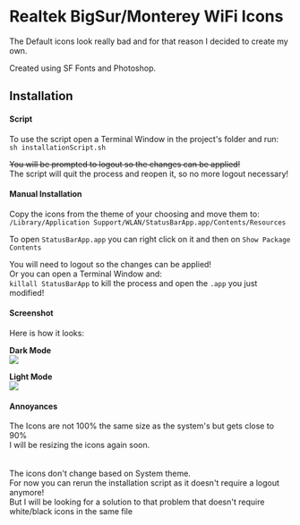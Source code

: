 # Realtek BigSur/Monterey WiFi Icons

The Default icons look really bad and for that reason I decided to create my own.

Created using SF Fonts and Photoshop.


## Installation ##

#### Script ####
To use the script open a Terminal Window in the project's folder and run:\
`sh installationScript.sh`

~~You will be prompted to logout so the changes can be applied!~~\
The script will quit the process and reopen it, so no more logout necessary!

#### Manual Installation ####

Copy the icons from the theme of your choosing and move them to:\
`/Library/Application Support/WLAN/StatusBarApp.app/Contents/Resources`

To open `StatusBarApp.app` you can right click on it and then on `Show Package Contents`

You will need to logout so the changes can be applied!\
Or you can open a Terminal Window and:\
`killall StatusBarApp` to kill the process and open the `.app` you just modified!

#### Screenshot ####

Here is how it looks:

**Dark Mode**\
![](https://i.imgur.com/ZP0fcEC.png)

**Light Mode**\
![](https://i.imgur.com/dsQOJq3.png)

#### Annoyances ####

The Icons are not 100% the same size as the system's but gets close to 90%\
I will be resizing the icons again soon.\
\
\
The icons don't change based on System theme.\
For now you can rerun the installation script as it doesn't require a logout anymore!\
But I will be looking for a solution to that problem that doesn't require white/black icons in the same file

